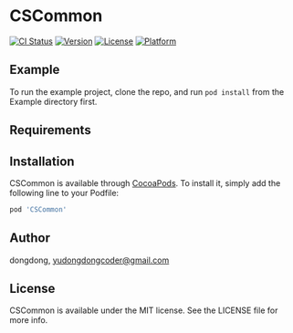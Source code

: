 # CSCommon

[![CI Status](https://img.shields.io/travis/dongdong/CSCommon.svg?style=flat)](https://travis-ci.org/dongdong/CSCommon)
[![Version](https://img.shields.io/cocoapods/v/CSCommon.svg?style=flat)](https://cocoapods.org/pods/CSCommon)
[![License](https://img.shields.io/cocoapods/l/CSCommon.svg?style=flat)](https://cocoapods.org/pods/CSCommon)
[![Platform](https://img.shields.io/cocoapods/p/CSCommon.svg?style=flat)](https://cocoapods.org/pods/CSCommon)

## Example

To run the example project, clone the repo, and run `pod install` from the Example directory first.

## Requirements

## Installation

CSCommon is available through [CocoaPods](https://cocoapods.org). To install
it, simply add the following line to your Podfile:

```ruby
pod 'CSCommon'
```

## Author

dongdong, yudongdongcoder@gmail.com

## License

CSCommon is available under the MIT license. See the LICENSE file for more info.
